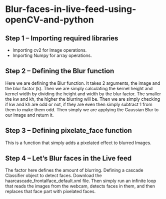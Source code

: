 # Blur-faces-in-live-feed-using-openCV-and-python
## Step 1 – Importing required libraries
* Importing cv2 for Image operations.
* Importing Numpy for array operations.
## Step 2 – Defining the Blur function
Here we are defining the Blur function.
It takes 2 arguments, the image and the blur factor (k).
Then we are simply calculating the kernel height and kernel width by dividing the height and width by the blur factor. The smaller the kw and kh, the higher the blurring will be.
Then we are simply checking if kw and kh are odd or not, if they are even then simply subtract 1 from them to make them odd.
Then simply we are applying the Gaussian Blur to our Image and return it.
## Step 3 – Defining pixelate_face function
This is a function that simply adds a pixelated effect to blurred Images.
## Step 4 – Let’s Blur faces in the Live feed
The factor here defines the amount of blurring.
Defining a cascade Classifier object to detect faces.
Download the haarcascade_frontalface_default.xml file.
Then simply run an infinite loop that reads the images from the webcam, detects faces in them, and then replaces that face part with pixelated faces.
